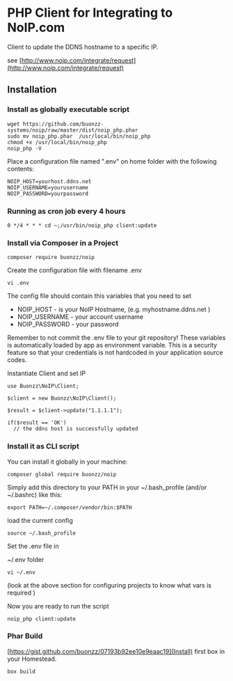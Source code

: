 PHP Client for Integrating to NoIP.com
======================================

Client to update the DDNS hostname to a specific IP.

see [http://www.noip.com/integrate/request](http://www.noip.com/integrate/request)

## Installation



### Install as globally executable script

```
wget https://github.com/buonzz-systems/noip/raw/master/dist/noip_php.phar
sudo mv noip_php.phar  /usr/local/bin/noip_php
chmod +x /usr/local/bin/noip_php
noip_php -V
```

Place a configuration file named ".env" on  home folder with the following contents:

```
NOIP_HOST=yourhost.ddns.net
NOIP_USERNAME=yourusername
NOIP_PASSWORD=yourpassword
```

### Running as cron job every 4 hours

```
0 */4 * * * cd ~;/usr/bin/noip_php client:update
```


### Install via Composer in a Project

```
composer require buonzz/noip
```

Create the configuration file with filename .env
```
vi .env
```

The config file should contain this variables that you need to set

* NOIP_HOST - is your NoIP Hostname, (e.g. myhostname.ddns.net )
* NOIP_USERNAME - your account username
* NOIP_PASSWORD - your password


Remember to not commit the .env file to your git repository! These variables is automatically loaded by app as environment variable. This is a security feature so that your credentials is not hardcoded in your application source codes.


Instantiate Client and set IP


```
use Buonzz\NoIP\Client;

$client = new Buonzz\NoIP\Client();

$result = $client->update("1.1.1.1");

if($result == 'OK')
  // the ddns host is successfully updated
```


### Install it as CLI script


You can install it globally in your machine:

```
composer global require buonzz/noip
```

Simply add this directory to your PATH in your ~/.bash_profile (and/or ~/.bashrc) like this:

```
export PATH=~/.composer/vendor/bin:$PATH
```

load the current config

```
source ~/.bash_profile
```


Set the .env file in 

~/.env folder

```
vi ~/.env
```

(look at the above section for configuring projects to know what vars is required )

Now you are ready to run the script

```
noip_php client:update
```

### Phar Build

[https://gist.github.com/buonzz/07193b92ee10e9eaac19](Install) first box in your Homestead.

```
box build
```
```